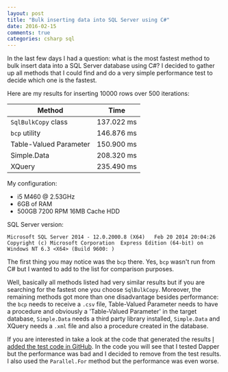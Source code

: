 ```yaml
---
layout: post
title: "Bulk inserting data into SQL Server using C#"
date: 2016-02-15
comments: true
categories: csharp sql
---
```


In the last few days I had a question: what is the most fastest method to bulk insert data into a SQL Server database using C#? I decided to gather up all methods that I could find and do a very simple performance test to decide which one is the fastest.

Here are my results for inserting 10000 rows over 500 iterations:

 Method                  | Time
 ----------------------- | -------------
 `SqlBulkCopy` class     | 137.022 ms
 `bcp` utility           | 146.876 ms
 Table-Valued Parameter  | 150.900 ms
 Simple.Data             | 208.320 ms
 XQuery                  | 235.490 ms

My configuration:

- i5 M460 @ 2.53GHz
- 6GB of RAM
- 500GB 7200 RPM 16MB Cache HDD

SQL Server version:

```
Microsoft SQL Server 2014 - 12.0.2000.8 (X64)   Feb 20 2014 20:04:26   Copyright (c) Microsoft Corporation  Express Edition (64-bit) on Windows NT 6.3 <X64> (Build 9600: )
```

The first thing you may notice was the `bcp` there. Yes, `bcp` wasn't run from C# but I wanted to add to the list for comparison purposes.

Well, basically all methods listed had very similar results but if you are searching for the fastest one you choose `SqlBulkCopy`.
Moreover, the remaining methods got more than one disadvantage besides performance: the `bcp` needs to receive a `.csv` file, Table-Valued Parameter needs to have a procedure and obviously a 'Table-Valued Parameter' in the target database, `Simple.Data` needs a third party library installed, `Simple.Data` and XQuery needs a `.xml` file and also a procedure created in the database.

If you are interested in take a look at the code that generated the results [I added the test code in GitHub](https://github.com/fagnercarvalho/bulk-insert-sqlserver-csharp/blob/master/BulkInsertSqlServer/Program.cs). In the code you will see that I tested Dapper but the performance was bad and I decided to remove from the test results. I also used the `Parallel.For` method but the performance was even worse.
